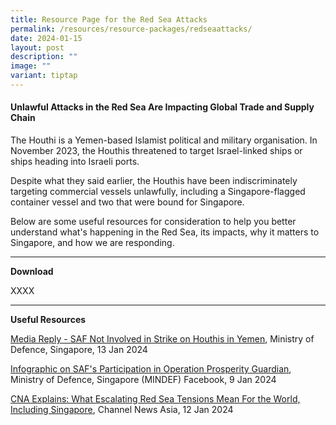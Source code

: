 ```yaml
---
title: Resource Page for the Red Sea Attacks
permalink: /resources/resource-packages/redseaattacks/
date: 2024-01-15
layout: post
description: ""
image: ""
variant: tiptap
---
```

#### **Unlawful Attacks in the Red Sea Are Impacting Global Trade and Supply Chain**

The Houthi is a Yemen-based Islamist political and military organisation. In November 2023, the Houthis threatened to target Israel-linked ships or ships heading into Israeli ports.

Despite what they said earlier, the Houthis have been indiscriminately targeting commercial vessels unlawfully, including a Singapore-flagged container vessel and two that were bound for Singapore.

Below are some useful resources for consideration to help you better understand what's happening in the Red Sea, its impacts, why it matters to Singapore, and how we are responding.

****

**Download**


XXXX

****
**Useful Resources**

<a target="blank" href="https://www.mindef.gov.sg/web/portal/mindef/news-and-events/latest-releases/article-detail/2024/January/13jan24_mq">Media Reply - SAF Not Involved in Strike on Houthis in Yemen</a>, Ministry of Defence, Singapore, 13 Jan 2024

<a target="blank" href="https://www.facebook.com/story.php?story_fbid=766842798814374&amp;id=100064659825216&amp;mibextid=K8Wfd2">Infographic on SAF's Participation in Operation Prosperity Guardian</a>, Ministry of Defence, Singapore (MINDEF) Facebook, 9 Jan 2024

<a target="blank" href="https://www.channelnewsasia.com/world/red-sea-houthis-attacks-cna-explains-ships-trade-supply-chain-4026566">CNA Explains: What Escalating Red Sea Tensions Mean For the World, Including Singapore</a>, Channel News Asia, 12 Jan 2024